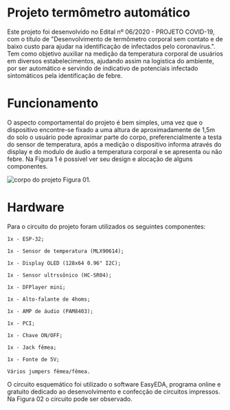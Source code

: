 # Projeto termômetro automático
Este projeto foi desenvolvido no Edital nº 06/2020 - PROJETO COVID-19, com o título de "Desenvolvimento de termômetro corporal sem contato e de baixo custo para ajudar na identificação de infectados pelo coronavírus.". Tem como objetivo auxiliar na medição da temperatura corporal de usuários em diversos estabelecimentos, ajudando assim na logistica do ambiente, por ser automático e servindo de indicativo de potenciais infectado sintomáticos pela identificação de febre.

# Funcionamento
O aspecto comportamental do projeto é bem simples, uma vez que o dispositivo encontre-se fixado a uma altura de aproximadamente de 1,5m do solo o usuário pode aproximar parte do corpo, preferencialmente a testa do sensor de temperatura, após a medição o dispositivo informa através do display e do modulo de áudio a temperatura corporal e se apresenta ou não febre. Na Figura 1 é possível ver seu design e alocação de alguns componentes.

![corpo do projeto](https://user-images.githubusercontent.com/75312838/103484934-466d3d80-4dd1-11eb-8f72-037d712954b0.PNG)
Figura 01.

# Hardware
Para o circuito do projeto foram utilizados os seguintes componentes:

    1x - ESP-32;

    1x - Sensor de temperatura (MLX90614);

    1x - Display OLED (128x64 0.96" I2C);

    1x - Sensor ultrssônico (HC-SR04);

    1x - DFPlayer mini;

    1x - Alto-falante de 4homs;

    1x - AMP de áudio (PAM8403);

    1x - PCI;

    1x - Chave ON/OFF;

    1x - Jack fêmea;

    1x - Fonte de 5V;

    Vários jumpers fêmea/fêmea.


O circuito esquemático foi utilizado o software EasyEDA, programa online e gratuito dedicado ao desenvolvimento e confecção de circuitos impressos. Na Figura 02 o circuito pode ser observado.



